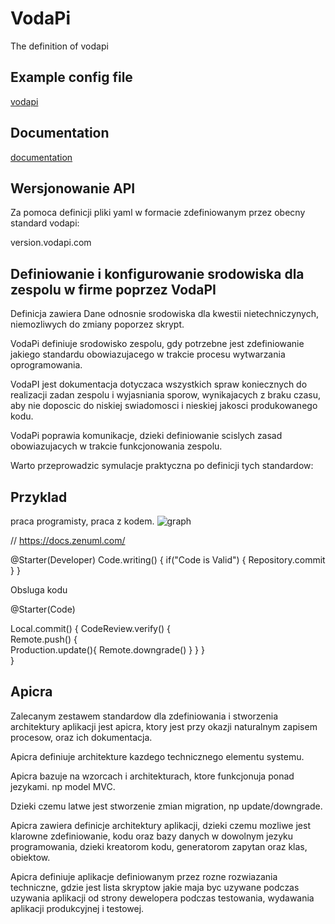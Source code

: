 # VodaPi
The definition of vodapi


## Example config file
[vodapi](vodapi.yaml)

## Documentation
[documentation](DOC.md)


## Wersjonowanie API
Za pomoca definicji pliki yaml w formacie zdefiniowanym przez obecny standard vodapi:

version.vodapi.com

 
## Definiowanie i konfigurowanie srodowiska dla zespolu w firme poprzez VodaPI

Definicja zawiera Dane odnosnie srodowiska dla kwestii nietechniczynych, niemozliwych do zmiany poporzez skrypt.

VodaPi definiuje srodowisko zespolu, gdy potrzebne jest zdefiniowanie jakiego standardu obowiazujacego w trakcie procesu wytwarzania oprogramowania.

VodaPI jest dokumentacja dotyczaca wszystkich spraw koniecznych do realizacji zadan zespolu i wyjasniania sporow, wynikajacych z braku czasu, aby  nie doposcic do niskiej swiadomosci i nieskiej jakosci produkowanego kodu.

VodaPi poprawia komunikacje, dzieki definiowanie scislych zasad obowiazujacych w trakcie funkcjonowania zespolu.

Warto przeprowadzic symulacje praktyczna po definicji tych standardow:

## Przyklad 
praca programisty, praca z kodem.
![graph](https://vodapi.com/wp-content/uploads/2018/11/zenuml-5.png)


// https://docs.zenuml.com/


  @Starter(Developer)
  Code.writing()
  {
    if("Code is Valid") {
      Repository.commit
    }
  }

Obsluga kodu

  @Starter(Code)

  Local.commit() {
      CodeReview.verify() {      
        Remote.push() {            
            Production.update(){
              Remote.downgrade()
            }
        }
     }  
  }


## Apicra

Zalecanym zestawem standardow dla zdefiniowania i stworzenia architektury aplikacji jest apicra, ktory jest przy okazji naturalnym zapisem procesow, oraz ich dokumentacja.

Apicra definiuje architekture kazdego technicznego elementu systemu.

Apicra bazuje na wzorcach i architekturach, ktore funkcjonuja ponad jezykami. np model MVC.

Dzieki czemu latwe jest stworzenie zmian migration, np update/downgrade.

Apicra zawiera definicje architektury aplikacji, dzieki czemu mozliwe jest klarowne zdefiniowanie, kodu oraz bazy danych w dowolnym jezyku programowania, dzieki kreatorom kodu, generatorom zapytan oraz klas, obiektow.

Apicra definiuje aplikacje definiowanym przez rozne rozwiazania techniczne, gdzie jest lista skryptow jakie maja byc uzywane podczas uzywania aplikacji od strony dewelopera podczas testowania, wydawania aplikacji produkcyjnej i testowej.
